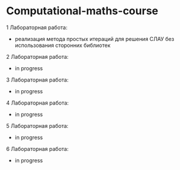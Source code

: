 # Computational-maths-course

1 Лабораторная работа:
- реализация метода простых итераций для решения СЛАУ без использования сторонних библиотек

2 Лабораторная работа:
- in progress
  
3 Лабораторная работа:
- in progress

4 Лабораторная работа:
- in progress

5 Лабораторная работа:
- in progress

6 Лабораторная работа:
- in progress
